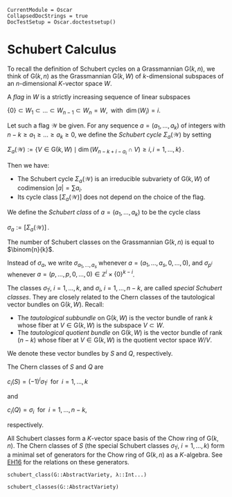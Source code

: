 ```@meta
CurrentModule = Oscar
CollapsedDocStrings = true
DocTestSetup = Oscar.doctestsetup()
```

# Schubert Calculus

To recall the definition of Schubert cycles on a Grassmannian $\mathrm{G}(k,n)$, we think of $\mathrm{G}(k, n)$ as the
Grassmannian $\mathrm{G}(k, W)$ of $k$-dimensional subspaces of an $n$-dimensional $K$-vector space $W$.

A *flag* in $W$ is a strictly increasing sequence of linear subspaces

$\{0\} \subset W_1 \subset \dots \subset W_{n-1} \subset W_n = W, \; \text{ with }\; \dim(W_i) = i.$

Let such a flag  $\mathcal{W}$ be given. For any sequence $a = (a_1, \ldots, a_k)$
of integers with $n-k \geq a_1 \geq \ldots \geq a_k \geq 0$, we define
the *Schubert cycle* $\Sigma_a(\mathcal{W})$ by setting

$\Sigma_a(\mathcal{W}):= \{ V \in \mathrm{G}(k, W)\mid \dim(W_{n-k+i-a_i} \cap V) \geq i, i = 1, \ldots, k \} \,.$

Then we have:
- The Schubert cycle $\Sigma_a(\mathcal{W})$ is an irreducible subvariety of $\mathrm{G}(k, W)$ of codimension $|a| = \sum a_i$.
- Its cycle class $[\Sigma_a(\mathcal{W})]$ does not depend on the choice of the flag.

We define the *Schubert class* of $a = (a_1, \ldots, a_k)$ to be the cycle class

$\sigma_a := [\Sigma_a(\mathcal{W})] \,.$

The number of Schubert classes on the Grassmannian $\mathrm{G}(k, n)$ is equal to $\binom{n}{k}$.

Instead of $\sigma_a$, we write $\sigma_{a_1,\ldots,a_s}$  whenever
$a = (a_1, \ldots, a_s, 0, \ldots, 0)$, and $\sigma_{p^i}$ whenever
$a = (p, \ldots, p, 0, \ldots, 0) \in \mathbb Z^i \times \{0\}^{k-i}$.

The classes  $\sigma_{1^i}$, $i = 1, \ldots, k$, and $\sigma_i$, $i = 1, \ldots, n-k$, are
called *special Schubert classes*. They are closely related to the Chern classes of the tautological
vector bundles on $\mathrm{G}(k, W)$. Recall:

- The *tautological subbundle* on $\mathrm{G}(k, W)$ is the vector bundle of rank $k$ whose fiber at $V \in \mathrm{G}(k, W)$ is the subspace $V \subset W$.
- The *tautological quotient bundle* on $\mathrm{G}(k, W)$ is the vector bundle of rank $(n-k)$ whose fiber at $V \in \mathrm{G}(k, W)$ is the quotient vector space $W/V$.

We denote these vector bundles by $S$ and $Q$, respectively.

The Chern classes of $S$ and $Q$ are

$c_i(S) = (-1)^i \sigma_{1^i} \; \text{ for } \;  i = 1, \ldots, k$

and

$c_i(Q) = \sigma_i \; \text{ for }\; i = 1, \ldots, n-k,$

respectively.

All Schubert classes form a $K$-vector space basis of the Chow ring of $\mathrm{G}(k,n)$.
The  Chern classes of $S$ (the special Schubert classes $\sigma_{1^i}$, $i=1, \ldots, k$)
form a minimal set of generators for the Chow ring of $\mathrm{G}(k,n)$ as a $K$-algebra.
See [EH16](@cite) for the relations on these generators.

```@docs
schubert_class(G::AbstractVariety, λ::Int...)
```

```@docs
schubert_classes(G::AbstractVariety)
```




